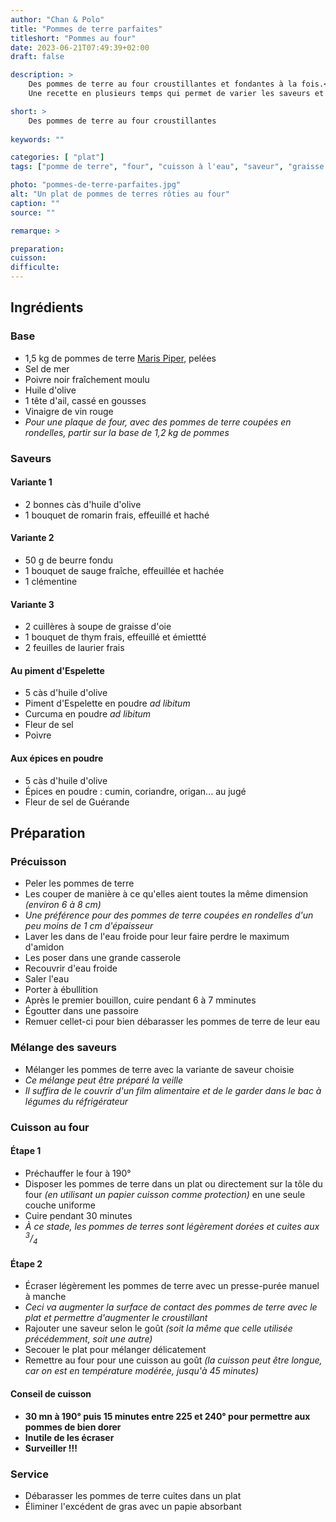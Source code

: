 ```yaml
---
author: "Chan & Polo"
title: "Pommes de terre parfaites"
titleshort: "Pommes au four"
date: 2023-06-21T07:49:39+02:00
draft: false

description: >
    Des pommes de terre au four croustillantes et fondantes à la fois.<br>
    Une recette en plusieurs temps qui permet de varier les saveurs et qui va sublimer ce plat traditionnel

short: >
    Des pommes de terre au four croustillantes
    
keywords: ""

categories: [ "plat"]
tags: ["pomme de terre", "four", "cuisson à l'eau", "saveur", "graisse oie", "huile olive", "romarin", "thym", "sauge","clémentine"]

photo: "pommes-de-terre-parfaites.jpg"
alt: "Un plat de pommes de terres rôties au four"
caption: ""
source: ""

remarque: >

preparation: 
cuisson: 
difficulte:
---
```



## Ingrédients
### Base
- 1,5 kg de pommes de terre [Maris Piper](https://en.wikipedia.org/wiki/Maris_Piper), pelées
- Sel de mer
- Poivre noir fraîchement moulu
- Huile d'olive
- 1 tête d'ail, cassé en gousses
- Vinaigre de vin rouge
- *Pour une plaque de four, avec des pommes de terre coupées en rondelles, partir sur la base de 1,2 kg de pommes*
### Saveurs
#### Variante 1
- 2 bonnes càs d'huile d'olive
- 1 bouquet de romarin frais, effeuillé et haché
#### Variante 2
- 50 g de beurre fondu
- 1 bouquet de sauge fraîche, effeuillée et hachée
- 1 clémentine
#### Variante 3
- 2 cuillères à soupe de graisse d'oie
- 1 bouquet de thym frais, effeuillé et émiettté
- 2 feuilles de laurier frais
#### Au piment d'Espelette
- 5 càs d'huile d'olive
- Piment d'Espelette en poudre *ad libitum*
- Curcuma en poudre *ad libitum*
- Fleur de sel
- Poivre
#### Aux épices en poudre
- 5 càs d'huile d'olive
- Épices en poudre : cumin, coriandre, origan... au jugé
- Fleur de sel de Guérande
## Préparation
### Précuisson
- Peler les pommes de terre
- Les couper de manière à ce qu'elles aient toutes la même dimension *(environ 6 à 8 cm)*
- *Une préférence pour des pommes de terre coupées en rondelles d'un peu moins de 1 cm d'épaisseur*
- Laver les dans de l'eau froide pour leur faire perdre le maximum d'amidon
- Les poser dans une grande casserole
- Recouvrir d'eau froide
- Saler l'eau
- Porter à ébullition
- Après le premier bouillon, cuire pendant 6 à 7 mminutes
- Égoutter dans une passoire
- Remuer cellet-ci pour bien débarasser les pommes de terre de leur eau
### Mélange des saveurs
- Mélanger les pommes de terre avec la variante de saveur choisie
- *Ce mélange peut être préparé la veille*
- *Il suffira de le couvrir d'un film alimentaire et de le garder dans le bac à légumes du réfrigérateur*
### Cuisson au four
#### Étape 1
- Préchauffer le four à 190°
- Disposer les pommes de terre dans un plat ou directement sur la tôle du four *(en utilisant un papier cuisson comme protection)* en une seule couche uniforme
- Cuire pendant 30 minutes
- *À ce stade, les pommes de terres sont légèrement dorées et cuites aux <sup>3</sup>/<sub>4</sub>*
#### Étape 2
- Écraser légèrement les pommes de terre avec un presse-purée manuel à manche
- *Ceci va augmenter la surface de contact des pommes de terre avec le plat et permettre d'augmenter le croustillant*
- Rajouter une saveur selon le goût *(soit la même que celle utilisée précédemment, soit une autre)*
- Secouer le plat pour mélanger délicatement
- Remettre au four pour une cuisson au goût *(la cuisson peut être longue, car on est en température modérée, jusqu'à 45 minutes)*
#### Conseil de cuisson 
- **30 mn à 190° puis 15 minutes entre 225 et 240° pour permettre aux pommes de bien dorer**
- **Inutile de les écraser**
- **Surveiller !!!**
### Service
- Débarasser les pommes de terre cuites dans un plat
- Éliminer l'excédent de gras avec un papie absorbant

